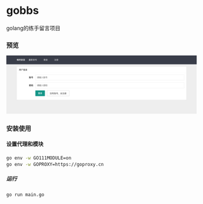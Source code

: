 # gobbs
golang的练手留言项目


### 预览
![preview1](static/images/register.png)

### 安装使用

#### 设置代理和模块

```bash
go env -w GO111MODULE=on
go env -w GOPROXY=https://goproxy.cn
```

##### 运行

```bash
go run main.go
```

